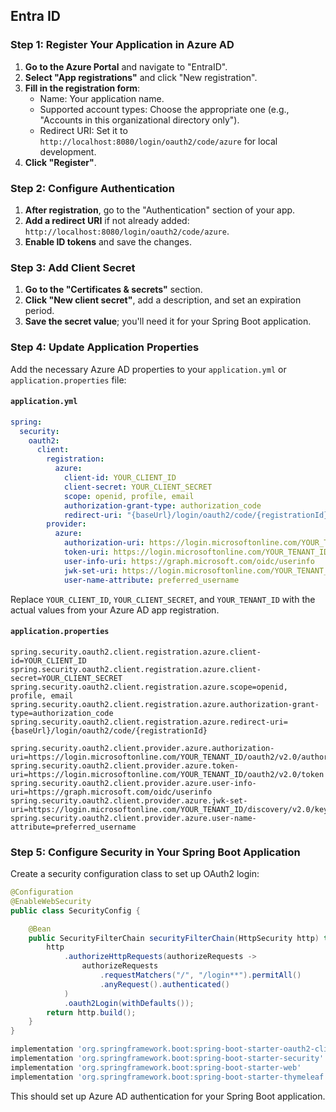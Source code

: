 ## Entra ID

### Step 1: Register Your Application in Azure AD
1. **Go to the Azure Portal** and navigate to "EntraID".
2. **Select "App registrations"** and click "New registration".
3. **Fill in the registration form**:
   - Name: Your application name.
   - Supported account types: Choose the appropriate one (e.g., "Accounts in this organizational directory only").
   - Redirect URI: Set it to `http://localhost:8080/login/oauth2/code/azure` for local development.
4. **Click "Register"**.

### Step 2: Configure Authentication
1. **After registration**, go to the "Authentication" section of your app.
2. **Add a redirect URI** if not already added: `http://localhost:8080/login/oauth2/code/azure`.
3. **Enable ID tokens** and save the changes.

### Step 3: Add Client Secret
1. **Go to the "Certificates & secrets"** section.
2. **Click "New client secret"**, add a description, and set an expiration period.
3. **Save the secret value**; you'll need it for your Spring Boot application.

### Step 4: Update Application Properties
Add the necessary Azure AD properties to your `application.yml` or `application.properties` file:

#### `application.yml`
```yaml
spring:
  security:
    oauth2:
      client:
        registration:
          azure:
            client-id: YOUR_CLIENT_ID
            client-secret: YOUR_CLIENT_SECRET
            scope: openid, profile, email
            authorization-grant-type: authorization_code
            redirect-uri: "{baseUrl}/login/oauth2/code/{registrationId}"
        provider:
          azure:
            authorization-uri: https://login.microsoftonline.com/YOUR_TENANT_ID/oauth2/v2.0/authorize
            token-uri: https://login.microsoftonline.com/YOUR_TENANT_ID/oauth2/v2.0/token
            user-info-uri: https://graph.microsoft.com/oidc/userinfo
            jwk-set-uri: https://login.microsoftonline.com/YOUR_TENANT_ID/discovery/v2.0/keys
            user-name-attribute: preferred_username
```

Replace `YOUR_CLIENT_ID`, `YOUR_CLIENT_SECRET`, and `YOUR_TENANT_ID` with the actual values from your Azure AD app registration.

#### `application.properties`
```properties
spring.security.oauth2.client.registration.azure.client-id=YOUR_CLIENT_ID
spring.security.oauth2.client.registration.azure.client-secret=YOUR_CLIENT_SECRET
spring.security.oauth2.client.registration.azure.scope=openid, profile, email
spring.security.oauth2.client.registration.azure.authorization-grant-type=authorization_code
spring.security.oauth2.client.registration.azure.redirect-uri={baseUrl}/login/oauth2/code/{registrationId}

spring.security.oauth2.client.provider.azure.authorization-uri=https://login.microsoftonline.com/YOUR_TENANT_ID/oauth2/v2.0/authorize
spring.security.oauth2.client.provider.azure.token-uri=https://login.microsoftonline.com/YOUR_TENANT_ID/oauth2/v2.0/token
spring.security.oauth2.client.provider.azure.user-info-uri=https://graph.microsoft.com/oidc/userinfo
spring.security.oauth2.client.provider.azure.jwk-set-uri=https://login.microsoftonline.com/YOUR_TENANT_ID/discovery/v2.0/keys
spring.security.oauth2.client.provider.azure.user-name-attribute=preferred_username
```

### Step 5: Configure Security in Your Spring Boot Application
Create a security configuration class to set up OAuth2 login:

```java
@Configuration
@EnableWebSecurity
public class SecurityConfig {

    @Bean
    public SecurityFilterChain securityFilterChain(HttpSecurity http) throws Exception {
        http
            .authorizeHttpRequests(authorizeRequests ->
                authorizeRequests
                    .requestMatchers("/", "/login**").permitAll()
                    .anyRequest().authenticated()
            )
            .oauth2Login(withDefaults());
        return http.build();
    }
}
```

```gradle
implementation 'org.springframework.boot:spring-boot-starter-oauth2-client'
implementation 'org.springframework.boot:spring-boot-starter-security'
implementation 'org.springframework.boot:spring-boot-starter-web'
implementation 'org.springframework.boot:spring-boot-starter-thymeleaf'
```



This should set up Azure AD authentication for your Spring Boot application.
